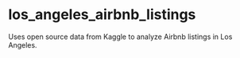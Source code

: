# los_angeles_airbnb_listings
Uses open source data from Kaggle to analyze Airbnb listings in Los Angeles.
